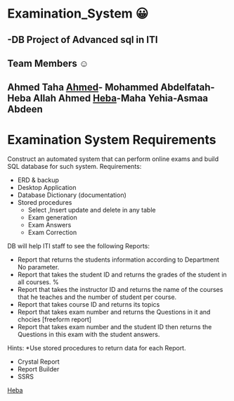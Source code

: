 # Examination_System 😀
-DB Project of Advanced sql in ITI 
---------------------------
## Team Members :relaxed:
Ahmed Taha [Ahmed](https://github.com/AhmedTaha475)- Mohammed Abdelfatah-Heba Allah Ahmed [Heba]( https://github.com/Hebaallah61)-Maha Yehia-Asmaa Abdeen 
---
# Examination System Requirements

Construct an automated system that can perform online exams and build SQL database for such system.
Requirements:
*	ERD & backup
*	Desktop Application
*	Database Dictionary (documentation)
*	Stored procedures  
	* Select ,Insert update and delete in any table
	* Exam generation
	* Exam Answers 
	* Exam Correction
	
 DB will help ITI staff to see the following Reports:
*	Report that returns the students information according to Department No parameter.
*	Report that takes the student ID and returns the grades of the student in all courses. %
*	Report that takes the instructor ID and returns the name of the courses that he teaches and the number of student per course.
*	Report that takes course ID and returns its topics  
*	Report that takes exam number and returns the Questions in it and chocies [freeform report]
*	Report that takes exam number and the student ID then returns the Questions in this exam with the student answers. 

Hints:
*Use stored procedures to return data for each Report.
   * Crystal Report
   * Report Builder 
   * SSRS

[Heba]( https://github.com/Hebaallah61)
 

